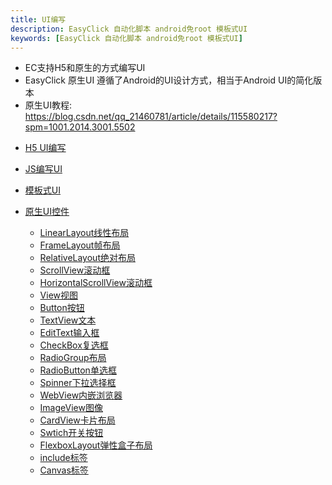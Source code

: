 ```yaml
---
title: UI编写
description: EasyClick 自动化脚本 android免root 模板式UI
keywords: [EasyClick 自动化脚本 android免root 模板式UI]
---
```


- EC支持H5和原生的方式编写UI
- EasyClick 原生UI 遵循了Android的UI设计方式，相当于Android UI的简化版本
- 原生UI教程: https://blog.csdn.net/qq_21460781/article/details/115580217?spm=1001.2014.3001.5502

* [H5 UI编写](/zh-cn/funcs/ui/html-ui-custom.md)
* [JS编写UI](/zh-cn/funcs/ui/ui-js-inter.md)
* [模板式UI](/zh-cn/funcs/ui/ui-js-template.md)
* [原生UI控件](/zh-cn/funcs/ui/ui-native-view.md)
    * [LinearLayout线性布局](/zh-cn/funcs/ui/uidetail/linearlayout.md)
    * [FrameLayout帧布局](/zh-cn/funcs/ui/uidetail/framelayout.md)
    * [RelativeLayout绝对布局](/zh-cn/funcs/ui/uidetail/relativelayout.md)
    * [ScrollView滚动框](/zh-cn/funcs/ui/uidetail/scrollview.md)
    * [HorizontalScrollView滚动框](/zh-cn/funcs/ui/uidetail/h_scrollview.md)
    
    - [View视图](/zh-cn/funcs/ui/uidetail/view.md)
    - [Button按钮](/zh-cn/funcs/ui/uidetail/button.md)
    - [TextView文本](/zh-cn/funcs/ui/uidetail/textview.md)
    - [EditText输入框](/zh-cn/funcs/ui/uidetail/edittext.md)
    - [CheckBox复选框](/zh-cn/funcs/ui/uidetail/checkbox.md)
    - [RadioGroup布局](/zh-cn/funcs/ui/uidetail/radiogroup.md)
    - [RadioButton单选框](/zh-cn/funcs/ui/uidetail/radiobutton.md)
    - [Spinner下拉选择框](/zh-cn/funcs/ui/uidetail/spinner.md)
    - [WebView内嵌浏览器](/zh-cn/funcs/ui/uidetail/webview.md)
    - [ImageView图像](/zh-cn/funcs/ui/uidetail/imageview.md)
    - [CardView卡片布局](/zh-cn/funcs/ui/uidetail/cardview.md)
    - [Swtich开关按钮](/zh-cn/funcs/ui/uidetail/switch.md)
    - [FlexboxLayout弹性盒子布局](/zh-cn/funcs/ui/uidetail/flexboxlayout.md)
    - [include标签](/zh-cn/funcs/ui/uidetail/includetag.md)
    - [Canvas标签](/zh-cn/funcs/ui/uidetail/canvas.md)

